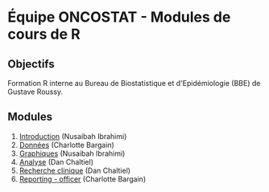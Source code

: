 # Équipe ONCOSTAT - Modules de cours de R

## Objectifs

Formation R interne au Bureau de Biostatistique et d'Epidémiologie (BBE) de Gustave Roussy.

## Modules

1.  [Introduction](modules/1_intro/) (Nusaibah Ibrahimi)
2.  [Données](modules/2_donnees/) (Charlotte Bargain)
3.  [Graphiques](modules/3_graphiques/) (Nusaibah Ibrahimi)
4.  [Analyse](modules/4_analyse/) (Dan Chaltiel)
5.  [Recherche clinique](modules/5_rech_clin/) (Dan Chaltiel)
6.  [Reporting - officer](modules/6_officer/) (Charlotte Bargain)

